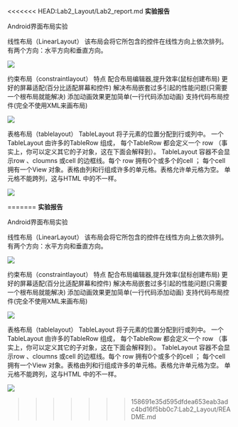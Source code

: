 <<<<<<< HEAD:Lab2_Layout/Lab2_report.md
**实验报告**	

Android界面布局实验

线性布局（LinearLayout）
	该布局会将它所包含的控件在线性方向上依次排列。
	有两个方向：水平方向和垂直方向。

![](http://m.qpic.cn/psc?/V13Hk9Np1AfI6x/ruAMsa53pVQWN7FLK88i5goJG7oxi*NA9OADezKHsFWd0rpKyXDSvhXuUgSD9HdqP9CsEsL6wCMyrGBjzpaKywhwgV1eS.yOShpjy5ykLnE!/mnull&bo=1gJeAdYCXgEDCSw!&rf=photolist&t=5)

约束布局（constraintlayout）
        特点
   	配合布局编辑器,提升效率(鼠标创建布局)
    	更好的屏幕适配(百分比适配屏幕和控件)
    	解决布局嵌套过多引起的性能问题(只需要一个根布局就能解决)
    	添加动画效果更加简单(一行代码添加动画)
    	支持代码布局控件(完全不使用XML来画布局)


![](http://m.qpic.cn/psc?/V13Hk9Np1AfI6x/ruAMsa53pVQWN7FLK88i5vVsZ0HFWYML5ULmdKNnC9o1Tr6c6dhgysI5xeyQC7AL.DOnRZmqsyI09GZi4DEV*MD4qEuQcbfm3qn8Sxorrp0!/mnull&bo=FwHyARcB8gEDCSw!&rf=photolist&t=5)


表格布局（tablelayout）
	TableLayout 将子元素的位置分配到行或列中。
	一个TableLayout 由许多的TableRow 组成，
	每个TableRow 都会定义一个 row （事实上，你可以定义其它的子对象，这在下面会解释到）。
	TableLayout 容器不会显示row 、cloumns 或cell 的边框线。每个 row 拥有0个或多个的cell ；
	每个cell 拥有一个View 对象。表格由列和行组成许多的单元格。表格允许单元格为空。
	单元格不能跨列，这与HTML 中的不一样。


![](http://m.qpic.cn/psc?/V13Hk9Np1AfI6x/ruAMsa53pVQWN7FLK88i5h.ktHAZ4HWovp*Aj0aZKCe3b40zkO6o03fsSw99daZLeu6Wg91wDlDU*SBNMmOXeYoA3Hx.jrvnXz75GDfLqoI!/mnull&bo=ZwFPAgAAAAADBwk!&rf=photolist&t=5)

=======
**实验报告**	

Android界面布局实验

线性布局（LinearLayout）
	该布局会将它所包含的控件在线性方向上依次排列。
	有两个方向：水平方向和垂直方向。


![](http://m.qpic.cn/psc?/V13Hk9Np1AfI6x/ruAMsa53pVQWN7FLK88i5goJG7oxi*NA9OADezKHsFWd0rpKyXDSvhXuUgSD9HdqP9CsEsL6wCMyrGBjzpaKywhwgV1eS.yOShpjy5ykLnE!/mnull&bo=1gJeAdYCXgEDCSw!&rf=photolist&t=5)


约束布局（constraintlayout）
        特点
   	配合布局编辑器,提升效率(鼠标创建布局)
    	更好的屏幕适配(百分比适配屏幕和控件)
    	解决布局嵌套过多引起的性能问题(只需要一个根布局就能解决)
    	添加动画效果更加简单(一行代码添加动画)
    	支持代码布局控件(完全不使用XML来画布局)


![](http://m.qpic.cn/psc?/V13Hk9Np1AfI6x/ruAMsa53pVQWN7FLK88i5vVsZ0HFWYML5ULmdKNnC9o1Tr6c6dhgysI5xeyQC7AL.DOnRZmqsyI09GZi4DEV*MD4qEuQcbfm3qn8Sxorrp0!/mnull&bo=FwHyARcB8gEDCSw!&rf=photolist&t=5)

表格布局（tablelayout）
	TableLayout 将子元素的位置分配到行或列中。
	一个TableLayout 由许多的TableRow 组成，
	每个TableRow 都会定义一个 row （事实上，你可以定义其它的子对象，这在下面会解释到）。
	TableLayout 容器不会显示row 、cloumns 或cell 的边框线。每个 row 拥有0个或多个的cell ；
	每个cell 拥有一个View 对象。表格由列和行组成许多的单元格。表格允许单元格为空。
	单元格不能跨列，这与HTML 中的不一样。


![](http://m.qpic.cn/psc?/V13Hk9Np1AfI6x/ruAMsa53pVQWN7FLK88i5h.ktHAZ4HWovp*Aj0aZKCe3b40zkO6o03fsSw99daZLeu6Wg91wDlDU*SBNMmOXeYoA3Hx.jrvnXz75GDfLqoI!/mnull&bo=ZwFPAgAAAAADBwk!&rf=photolist&t=5)

>>>>>>> 158691e35d595dfdea653eab3adc4bd16f5bb0c7:Lab2_Layout/README.md
